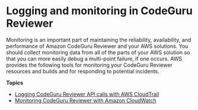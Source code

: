 # Logging and monitoring in CodeGuru Reviewer<a name="security-incident-response"></a>

 Monitoring is an important part of maintaining the reliability, availability, and performance of Amazon CodeGuru Reviewer and your AWS solutions\. You should collect monitoring data from all of the parts of your AWS solution so that you can more easily debug a multi\-point failure, if one occurs\. AWS provides the following tools for monitoring your CodeGuru Reviewer resources and builds and for responding to potential incidents\. 

**Topics**
+ [Logging CodeGuru Reviewer API calls with AWS CloudTrail](logging-using-cloudtrail.md)
+ [Monitoring CodeGuru Reviewer with Amazon CloudWatch](monitoring.md)
